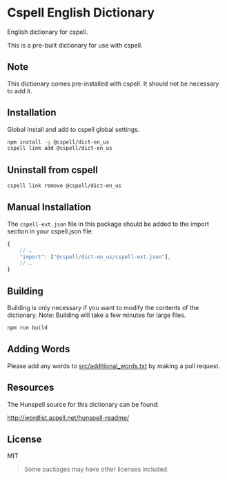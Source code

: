 # Cspell English Dictionary

English dictionary for cspell.

This is a pre-built dictionary for use with cspell.

## Note

This dictionary comes pre-installed with cspell. It should not be necessary to add it.

## Installation

Global Install and add to cspell global settings.

```sh
npm install -g @cspell/dict-en_us
cspell link add @cspell/dict-en_us
```

## Uninstall from cspell

```sh
cspell link remove @cspell/dict-en_us
```

## Manual Installation

The `cspell-ext.json` file in this package should be added to the import section in your cspell.json file.

```javascript
{
    // …
    "import": ["@cspell/dict-en_us/cspell-ext.json"],
    // …
}
```

## Building

Building is only necessary if you want to modify the contents of the dictionary. Note: Building will take a few minutes for large files.

```sh
npm run build
```

## Adding Words

Please add any words to [src/additional_words.txt](./src/additional_words.txt) by making a pull request.

## Resources

The Hunspell source for this dictionary can be found:

http://wordlist.aspell.net/hunspell-readme/

## License

MIT

> Some packages may have other licenses included.
